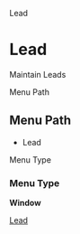 
Lead
# Lead


Maintain Leads

Menu Path
## Menu Path



- Lead

Menu Type
### Menu Type

**Window**


[Lead](../../functional-guide/window/window-lead.md)